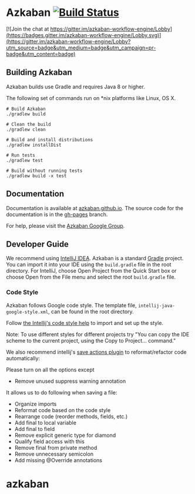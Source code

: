 # Azkaban [![Build Status](http://img.shields.io/travis/azkaban/azkaban.svg?style=flat)](https://travis-ci.org/azkaban/azkaban)

[![Join the chat at https://gitter.im/azkaban-workflow-engine/Lobby](https://badges.gitter.im/azkaban-workflow-engine/Lobby.svg)](https://gitter.im/azkaban-workflow-engine/Lobby?utm_source=badge&utm_medium=badge&utm_campaign=pr-badge&utm_content=badge)

## Building Azkaban
Azkaban builds use Gradle and requires Java 8 or higher.

The following set of commands run on *nix platforms like Linux, OS X.

```
# Build Azkaban
./gradlew build

# Clean the build
./gradlew clean

# Build and install distributions
./gradlew installDist

# Run tests
./gradlew test

# Build without running tests
./gradlew build -x test
```

## Documentation
Documentation is available at [azkaban.github.io](http://azkaban.github.io). 
The source code for the documentation is in the [gh-pages](https://github.com/azkaban/azkaban/tree/gh-pages) branch.

For help, please visit the [Azkaban Google Group](https://groups.google.com/forum/?fromgroups#!forum/azkaban-dev).

## Developer Guide
We recommend using [IntelliJ IDEA](https://www.jetbrains.com/idea/). Azkaban is a standard [Gradle](https://gradle.org/) 
project. You can import it into your IDE using the `build.gradle` file in the root directory. For IntelliJ, choose Open 
Project from the Quick Start box or choose Open from the File menu and select the root `build.gradle` file.

### Code Style
Azkaban follows Google code style. The template file, `intellij-java-google-style.xml`, can be found in the root 
directory.

Follow [the Intellij's code style help](https://www.jetbrains.com/help/idea/2017.1/code-style.html) 
to import and set up the style.
 
Note: 
To use different styles for different projects try
 "You can copy the IDE scheme to the current project, using the Copy to Project... command."


We also recommend 
intellij's [save actions plugin](https://github.com/dubreuia/intellij-plugin-save-actions) to 
reformat/refactor code automatically:

Please turn on all the options except 
  * Remove unused suppress warning annotation

It allows us to do following when saving a file:
* Organize imports
* Reformat code based on the code style
* Rearrange code (reorder methods, fields, etc.)
* Add final to local variable
* Add final to field
* Remove explicit generic type for diamond
* Qualify field access with this
* Remove final from private method
* Remove unnecessary semicolon
* Add missing @Override annotations
# azkaban
